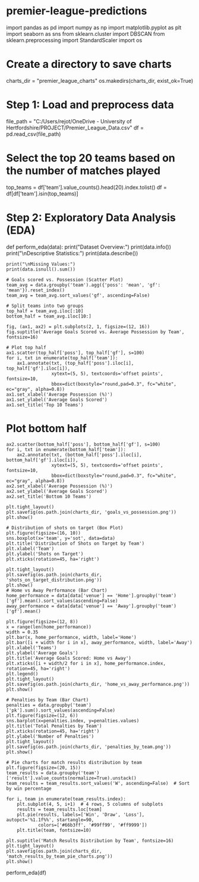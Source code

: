 # premier-league-predictions
import pandas as pd
import numpy as np
import matplotlib.pyplot as plt
import seaborn as sns
from sklearn.cluster import DBSCAN
from sklearn.preprocessing import StandardScaler
import os
# Create a directory to save charts
charts_dir = "premier_league_charts"
os.makedirs(charts_dir, exist_ok=True)
# Step 1: Load and preprocess data
file_path = "C:/Users/rejot/OneDrive - University of Hertfordshire/PROJECT/Premier_League_Data.csv"
df = pd.read_csv(file_path)
# Select the top 20 teams based on the number of matches played
top_teams = df['team'].value_counts().head(20).index.tolist()
df = df[df['team'].isin(top_teams)]
# Step 2: Exploratory Data Analysis (EDA)
def perform_eda(data):
    print("Dataset Overview:")
    print(data.info())
    print("\nDescriptive Statistics:")
    print(data.describe())

    print("\nMissing Values:")
    print(data.isnull().sum())

    # Goals scored vs. Possession (Scatter Plot)
    team_avg = data.groupby('team').agg({'poss': 'mean', 'gf': 'mean'}).reset_index()
    team_avg = team_avg.sort_values('gf', ascending=False)
    
    # Split teams into two groups
    top_half = team_avg.iloc[:10]
    bottom_half = team_avg.iloc[10:]
    
    fig, (ax1, ax2) = plt.subplots(2, 1, figsize=(12, 16))
    fig.suptitle('Average Goals Scored vs. Average Possession by Team', fontsize=16)
    
    # Plot top half
    ax1.scatter(top_half['poss'], top_half['gf'], s=100)
    for i, txt in enumerate(top_half['team']):
        ax1.annotate(txt, (top_half['poss'].iloc[i], top_half['gf'].iloc[i]), 
                     xytext=(5, 5), textcoords='offset points', fontsize=10, 
                     bbox=dict(boxstyle="round,pad=0.3", fc="white", ec="gray", alpha=0.8))
    ax1.set_xlabel('Average Possession (%)')
    ax1.set_ylabel('Average Goals Scored')
    ax1.set_title('Top 10 Teams')
# Plot bottom half
    ax2.scatter(bottom_half['poss'], bottom_half['gf'], s=100)
    for i, txt in enumerate(bottom_half['team']):
        ax2.annotate(txt, (bottom_half['poss'].iloc[i], bottom_half['gf'].iloc[i]), 
                     xytext=(5, 5), textcoords='offset points', fontsize=10, 
                     bbox=dict(boxstyle="round,pad=0.3", fc="white", ec="gray", alpha=0.8))
    ax2.set_xlabel('Average Possession (%)')
    ax2.set_ylabel('Average Goals Scored')
    ax2.set_title('Bottom 10 Teams')
    
    plt.tight_layout()
    plt.savefig(os.path.join(charts_dir, 'goals_vs_possession.png'))
    plt.show()

    # Distribution of shots on target (Box Plot)
    plt.figure(figsize=(16, 10))
    sns.boxplot(x='team', y='sot', data=data)
    plt.title('Distribution of Shots on Target by Team')
    plt.xlabel('Team')
    plt.ylabel('Shots on Target')
    plt.xticks(rotation=45, ha='right')
    
    plt.tight_layout()
    plt.savefig(os.path.join(charts_dir, 'shots_on_target_distribution.png'))
    plt.show()
    # Home vs Away Performance (Bar Chart)
    home_performance = data[data['venue'] == 'Home'].groupby('team')['gf'].mean().sort_values(ascending=False)
    away_performance = data[data['venue'] == 'Away'].groupby('team')['gf'].mean()
    
    plt.figure(figsize=(12, 8))
    x = range(len(home_performance))
    width = 0.35
    plt.bar(x, home_performance, width, label='Home')
    plt.bar([i + width for i in x], away_performance, width, label='Away')
    plt.xlabel('Teams')
    plt.ylabel('Average Goals')
    plt.title('Average Goals Scored: Home vs Away')
    plt.xticks([i + width/2 for i in x], home_performance.index, rotation=45, ha='right')
    plt.legend()
    plt.tight_layout()
    plt.savefig(os.path.join(charts_dir, 'home_vs_away_performance.png'))
    plt.show()

    # Penalties by Team (Bar Chart)
    penalties = data.groupby('team')['pk'].sum().sort_values(ascending=False)
    plt.figure(figsize=(12, 6))
    sns.barplot(x=penalties.index, y=penalties.values)
    plt.title('Total Penalties by Team')
    plt.xticks(rotation=45, ha='right')
    plt.ylabel('Number of Penalties')
    plt.tight_layout()
    plt.savefig(os.path.join(charts_dir, 'penalties_by_team.png'))
    plt.show()

    # Pie charts for match results distribution by team
    plt.figure(figsize=(20, 15))
    team_results = data.groupby('team')['result'].value_counts(normalize=True).unstack()
    team_results = team_results.sort_values('W', ascending=False)  # Sort by win percentage

    for i, team in enumerate(team_results.index):
        plt.subplot(4, 5, i+1)  # 4 rows, 5 columns of subplots
        results = team_results.loc[team]
        plt.pie(results, labels=['Win', 'Draw', 'Loss'], autopct='%1.1f%%', startangle=90,
                colors=['#66b3ff', '#99ff99', '#ff9999'])
        plt.title(team, fontsize=10)
    
    plt.suptitle('Match Results Distribution by Team', fontsize=16)
    plt.tight_layout()
    plt.savefig(os.path.join(charts_dir, 'match_results_by_team_pie_charts.png'))
    plt.show()

perform_eda(df)
